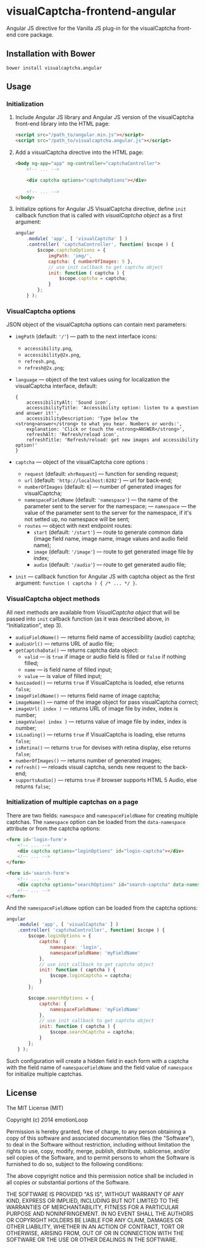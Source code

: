 visualCaptcha-frontend-angular
==============================

Angular JS directive for the Vanilla JS plug-in for the visualCaptcha front-end core package.


## Installation with Bower

```
bower install visualcaptcha.angular
```


## Usage

### Initialization 

1. Include Angular JS library and Angular JS version of the visualCaptcha front-end library into the HTML page:

    ```html
    <script src="/path_to/angular.min.js"></script>
    <script src="/path_to/visualcaptcha.angular.js"></script>
    ```

2. Add a visualCaptcha directive into the HTML page:

    ```html
    <body ng-app="app" ng-controller="captchaController">
        <!-- ... -->

        <div captcha options="captchaOptions"></div>
        
        <!-- ... -->
    </body>
    ```

3. Initialize options for Angular JS  VisualCaptcha directive, define `init` callback function that is called with _visualCaptcha object_ as a first argument:

    ```javascript
    angular
        .module( 'app', [ 'visualCaptcha' ] )
        .controller( 'captchaController', function( $scope ) {
            $scope.captchaOptions = {
                imgPath: 'img/',
                captcha: { numberOfImages: 5 },
                // use init callback to get captcha object
                init: function ( captcha ) {
                    $scope.captcha = captcha;
                }
            };
        } );
    ```

### VisualCaptcha options

JSON object of the visualCaptcha options can contain next parameters:

- `imgPath` (default: `'/'`) — path to the next interface icons:
    - `accessibility.png`,
    - `accessibility@2x.png`,
    - `refresh.png`,
    - `refresh@2x.png`;

- `language` — object of the text values using for localization the visualCaptcha interface, default:
    ```
    {
        accessibilityAlt: 'Sound icon',
        accessibilityTitle: 'Accessibility option: listen to a question and answer it!',
        accessibilityDescription: 'Type below the <strong>answer</strong> to what you hear. Numbers or words:',
        explanation: 'Click or touch the <strong>ANSWER</strong>',
        refreshAlt: 'Refresh/reload icon',
        refreshTitle: 'Refresh/reload: get new images and accessibility option!'
    }
    ```

- `captcha` — object of the visualCaptcha core options :
    - `request` (default: `xhrRequest`) — function for sending request;
    - `url` (default: `'http://localhost:8282'`) — url for back-end;
    <!-- !FIXME - `path` (default: `''`) — is the url prefix; -->
    <!-- !FIXME - `autoRefresh` (default: `true`) — if it is `true` it will load the data when it's constructed; -->
    - `numberOfImages` (default: `6`) — number of generated images for visualCaptcha;
    - `namespaceFieldName` (default: `'namespace'`) — the name of the parameter sent to the server for the namespace;
    — `namespace` — the value of the parameter sent to the server for the namespace, if it's not setted up, no namespace will be sent;
    - `routes` — object with next endpoint routes:
        - `start` (default: `'/start'`) — route to generate common data (image field name, image name, image values and audio field name);
        - `image` (default: `'/image'`) — route to get generated image file by index;
        - `audio` (default: `'/audio'`) — route to get generated audio file;

- `init` — callback function for Angular JS with captcha object as the first argument: `function ( captcha ) { /* ... */ }`.

### VisualCaptcha object methods

All next methods are available from _VisualCaptcha object_ that will be passed into `init` callback function (as it was described above, in “Initialization”, step 3).

- `audioFieldName()` — returns field name of accessibility (audio) captcha;
- `audioUrl()` — returns URL of audio file;
- `getCaptchaData()` — returns captcha data object:
    - `valid` — is `true` if image or audio field is filled or `false` if nothing filled;
    - `name` — is field name of filled input;
    - `value` — is value of filled input;
- `hasLoaded()` — returns `true` if VisualCaptcha is loaded, else returns `false`;
- `imageFieldName()` — returns field name of image captcha;
- `imageName()` — name of the image object for pass visualCaptcha correct;
- `imageUrl( index )` — returns URL of image file by index, index is number;
- `imageValue( index )` — returns value of image file by index, index is number;
- `isLoading()` — returns `true` if VisualCaptcha is loading, else returns `false`;
- `isRetina()` — returns `true` for devises with retina display, else returns `false`;
- `numberOfImages()` — returns number of generated images;
- `refresh()` — reloads visual captcha, sends new request to the back-end;
- `supportsAudio()` — returns `true` if browser supports HTML 5 Audio, else returns `false`;

### Initialization of multiple captchas on a page

There are two fields: `namespace` and `namespaceFieldName` for creating multiple captchas.
The `namespace` option can be loaded from the `data-namespace` attribute or from the captcha options:
```html
<form id='login-form'>
    <!-- ... -->
    <div captcha options="loginOptions" id="login-captcha"></div>
    <!-- ... -->
</form>

<form id='search-form'>
    <!-- ... -->
    <div captcha options="searchOptions" id="search-captcha" data-namespace="search"></div>
    <!-- ... -->
</form>
```

And the `namespaceFieldName` option can be loaded from the captcha options:
```javascript
angular
    .module( 'app', [ 'visualCaptcha' ] )
    .controller( 'captchaController', function( $scope ) {
        $scope.loginOptions = {
            captcha: {
                namespace: 'login',
                namespaceFieldName: 'myFieldName'
            },
            // use init callback to get captcha object
            init: function ( captcha ) {
                $scope.loginCaptcha = captcha;
            }
        };

        $scope.searchOptions = {
            captcha: {
                namespaceFieldName: 'myFieldName'
            },
            // use init callback to get captcha object
            init: function ( captcha ) {
                $scope.searchCaptcha = captcha;
            }
        };
    } );
```

Such configuration will create a hidden field in each form with a captcha
with the field name of `namespaceFieldName` and the field value of `namespace`
for initialize multiple captchas.



## License

The MIT License (MIT)

Copyright (c) 2014 emotionLoop

Permission is hereby granted, free of charge, to any person obtaining a copy of
this software and associated documentation files (the "Software"), to deal in
the Software without restriction, including without limitation the rights to
use, copy, modify, merge, publish, distribute, sublicense, and/or sell copies of
the Software, and to permit persons to whom the Software is furnished to do so,
subject to the following conditions:

The above copyright notice and this permission notice shall be included in all
copies or substantial portions of the Software.

THE SOFTWARE IS PROVIDED "AS IS", WITHOUT WARRANTY OF ANY KIND, EXPRESS OR
IMPLIED, INCLUDING BUT NOT LIMITED TO THE WARRANTIES OF MERCHANTABILITY, FITNESS
FOR A PARTICULAR PURPOSE AND NONINFRINGEMENT. IN NO EVENT SHALL THE AUTHORS OR
COPYRIGHT HOLDERS BE LIABLE FOR ANY CLAIM, DAMAGES OR OTHER LIABILITY, WHETHER
IN AN ACTION OF CONTRACT, TORT OR OTHERWISE, ARISING FROM, OUT OF OR IN
CONNECTION WITH THE SOFTWARE OR THE USE OR OTHER DEALINGS IN THE SOFTWARE.
